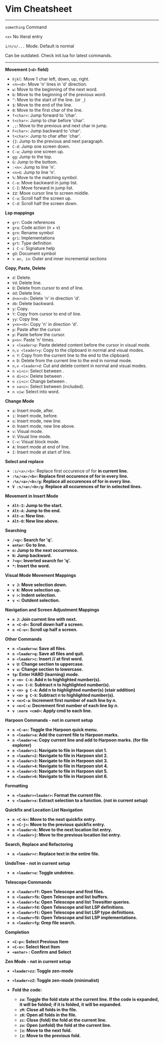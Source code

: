 # Vim Cheatsheet
---
`something` Command

`<x>` No literal entry

`i/n/v/...` Mode. Default is normal

Can be outdated. Check init.lua for latest commands.

---

**Movement (`<d>` field)**
- `hjkl`: Move 1 char left, down, up, right.
- `<n><d>`: Move 'n' lines in 'd' direction.
- `w`: Move to the beginning of the next word.
- `b`: Move to the beginning of the previous word.
- `^`: Move to the start of the line. (or `_`)
- `$`: Move to the end of the line.
- `0`: Move to the first char of the line.
- `f<char>`: Jump forward to 'char'.
- `t<char>`: Jump to char before 'char'.
- `,;`: Move to the previous and next char in jump.
- `F<char>`: Jump backward to 'char'.
- `t<char>`: Jump to char after 'char'.
- `{}`: Jump to the previous and next paragraph.
- `C-d`: Jump one screen down.
- `C-u`: Jump one screen up.
- `gg`: Jump to the top.
- `G`: Jump to the bottom.
- `:<n>`: Jump to line 'n'.
- `<n>G`: Jump to line 'n'.
- `%`: Move to the matching symbol.
- `C-o`: Move backward in jump list.
- `C-I`: Move forward in jump list.
- zz: Move cursor line to screen middle.
- `C-u`: Scroll half the screen up.
- `C-d`: Scroll half the screen down.

**Lsp mappings**
- `grr`: Code references
- `gra`: Code action (n + v)
- `grn`: Rename symbol
- `gri`: Implementations
- `grt`: Type definition
- `i C-s`: Signature help
- `gO`: Document symbol
- `v an, in`: Outer and inner incremental sections


**Copy, Paste, Delete**
- `d`: Delete.
- `Vd`: Delete line.
- `D`: Delete from cursor to end of line.
- `dd`: Delete line.
- `d<n><d>`: Delete 'n' in direction 'd'.
- `db`: Delete backward.
- `y`: Copy.
- `Y`: Copy from cursor to end of line.
- `yy`: Copy line.
- `y<n><d>`: Copy 'n' in direction 'd'.
- `p`: Paste after the cursor.
- `p`: Paste before the cursor.
- `p<n>`: Paste 'n' times.
- `x <leader>p`: Paste deleted content before the cursor in visual mode.
- `n,v <leader>y`: Copy to the clipboard in normal and visual modes.
- `n Y`: Copy from the current line to the end to the clipboard.
- `n D`: Delete from the current line to the end in normal mode.
- `n,v <leader>d`: Cut and delete content in normal and visual modes.
- `n vi<c>`: Select between <c>.
- `n di<c>`: Delete between <c>.
- `n ci<c>`: Change between <c>.
- `n va<c>`: Select between <c> (included).
- `n viw`: Select into word.

**Change Mode**
- `a`: Insert mode, after.
- `i`: Insert mode, before.
- `o`: Insert mode, new line.
- `O`: Insert mode, new line above.
- `v`: Visual mode.
- `V`: Visual line mode.
- `C-v`: Visual block mode.
- `A`: Insert mode at end of line.
- `I`: Insert mode at start of line.

**Select and replace**
- `:s/<a>/<b>`: Replace first occurence of <a> for <b> in current line.
- `:%s/<a>/<b>`: Replace first occurence of <a> for <b> in every line.
- `:%s/<a>/<b>/g`: Replace all occurences of <a> for <b> in every line.
- `V :s/<a>/<b>/g`: Replace all occurences of <a> for <b> in selected lines.

**Movement in Insert Mode**
- `Alt-I`: Jump to the start.
- `Alt-A`: Jump to the end.
- `Alt-o`: New line.
- `Alt-O`: New line above.

**Searching**
- `/<q>`: Search for 'q'.
- `enter`: Go to line.
- `n`: Jump to the next occurrence.
- `N`: Jump backward.
- `?<q>`: Inverted search for 'q'.
- `*`: Insert the word.

**Visual Mode Movement Mappings**
- `v J`: Move selection down.
- `v K`: Move selection up.
- `v >`: Indent selection.
- `v <`: Outdent selection.

**Navigation and Screen Adjustment Mappings**
- `n J`: Join current line with next.
- `n <C-d>`: Scroll down half a screen.
- `n <C-u>`: Scroll up half a screen.

**Other Commands**
- `n <leader>w`: Save all files.
- `n <leader>q`: Save all files and quit.
- `n <leader>c`: Insert // at first word.
- `v U`: Change section to uppercase.
- `v u`: Change section to lowercase.
- `tp`: Enter HARD (learning) mode.
- `v <n> C-A`: Add n to highlighted number(s).
- `v <n> C-X`: Subtract n to highlighted number(s).
- `v <n> g C-A`: Add n to highlighted number(s) (stair addition)
- `v <n> g C-X`: Subtract n to highlighted number(s).
- `v <n>C-a`: Increment first number of each line by _n_.
- `v <n>C-x`: Decrement first number of each line by _n_.
- `v :norm <cmd>`: Apply cmd to each line.

**Harpoon Commands - not in current setup**
- `n <C-e>`: Toggle the Harpoon quick menu.
- `n <leader>a`: Add the current file to Harpoon marks.
- `n <leader>e`: Copy current line and add to Harpoon marks. (for file explorer)
- `n <leader>1`: Navigate to file in Harpoon slot 1.
- `n <leader>2`: Navigate to file in Harpoon slot 2.
- `n <leader>3`: Navigate to file in Harpoon slot 3.
- `n <leader>4`: Navigate to file in Harpoon slot 4.
- `n <leader>5`: Navigate to file in Harpoon slot 5.
- `n <leader>6`: Navigate to file in Harpoon slot 6.

**Formatting**
- `n <leader><leader>`: Format the current file.
- `v <leader>x`: Extract selection to a function. (not in current setup)

**Quickfix and Location List Navigation**
- `n <C-k>`: Move to the next quickfix entry.
- `n <C-j>`: Move to the previous quickfix entry.
- `n <leader>k`: Move to the next location list entry.
- `n <leader>j`: Move to the previous location list entry.

**Search, Replace and Refactoring**
- `n <leader>r`: Replace text in the entire file.

**UndoTree - not in current setup**
- `n <leader>u`: Toggle undotree.

**Telescope Commands**
- `n <leader>ff`: Open Telescope and find files.
- `n <leader>fb`: Open Telescope and list buffers.
- `n <leader>fa`: Open Telescope and list Treesitter queries.
- `n <leader>fd`: Open Telescope and list LSP definitions.
- `n <leader>ft`: Open Telescope and list LSP type definitions.
- `n <leader>fD`: Open Telescope and list LSP implementations.
- `n <leader>fg`: Grep file search.

**Completion**
- `<C-p>`: Select Previous Item
- `<C-n>`: Select Next Item
- `<enter>` : Confirm and Select

**Zen Mode - not in current setup**
- `<leader>zz`: Toggle zen-mode
- `<leader>zZ`: Toggle zen-mode (minimalist)

- **Fold the code**:
  - `za`: Toggle the fold state at the current line. If the code is expanded, it will be folded; if it is folded, it will be expanded.
  - `zM`: Close all folds in the file.
  - `zR`: Open all folds in the file.
  - `zc`: Close (fold) the fold at the current line.
  - `zo`: Open (unfold) the fold at the current line.
  - `]z`: Move to the next fold.
  - `[z`: Move to the previous fold.

